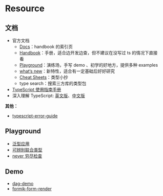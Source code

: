 # Resource

## 文档

- 官方文档
  - [Docs](https://www.typescriptlang.org/docs/)：handbook 的索引页
  - [Handbook](https://www.typescriptlang.org/docs/handbook/intro.html)：手册，适合边开发边查，但不建议在没写过 ts 的情况下直接看
  - [Playground](https://www.typescriptlang.org/play)：演练场，手写 demo 、初学的好地方，提供多种 examples
  - [what‘s new](https://www.typescriptlang.org/docs/handbook/release-notes/typescript-4-9.html)：新特性，适合有一定基础后好好研究
  - [Cheat Sheets](https://www.typescriptlang.org/cheatsheets)：类型小抄
  - type search：搜索三方库的类型包
- [TypeScript 使用指南手册](http://www.patrickzhong.com/TypeScript/)
- 深入理解 TypeScript: [英文版](https://basarat.gitbook.io/typescript/)、[中文版](https://jkchao.github.io/typescript-book-chinese/)

**其他：**

- [typescript-error-guide](https://github.com/threehams/typescript-error-guide/)

## Playground

- [泛型应用](https://www.typescriptlang.org/zh/play?#code/GYVwdgxgLglg9mABAcwKZQGoEMA2JUA8AKgDSIDSiqAHlKmACYDOiA1qgJ5zCJEB8ACjgAjAFYAuXmXYdJ5AJSIA3gChEiAE7oQGpCNEBtGQF0VAXxUqICJlET7EAXmWIskgIxlhkgEyIL1mC2rk4o6Nh4qEJiZADkWLHyKkA)
- [可辨别联合类型](https://www.typescriptlang.org/zh/play?#code/PQKhCgAIUxT90MejCdDoLH-D3yoCvjDUSoELdAqAYCBVBvH0Gj1KGAWkquptvLLMgAEBnAUzcgAsAXHgBxYAuYMADuEgHQ8AnvzYsAxgCcAlvx4AbAIYA7AOaSA9sv3AAJkcUtgXPeYBGRowGtgs+UrUbyq3eQBWcgBbPwBXHgVyADMw3UVJXmDNAGJzVS9VUN1tSPNyONUjXRYyYHBwP0jlaO1FTgARXO0AZSMw5XrIAG8oSA82IUgAIgBBAAUASWHIAB8RgFkZFoBFABkZ+eHx5QUeI02RgGEWgDVhgG4+xWLo1X0huJddIzFdK4BfCqq2GrrOCaTJo8bQsdqdThsAAekV05hYkGBrXBXV6kH6ckGI0Bl2ut3uQzR6MgHU0QxYPDUBiuxMgwTYPC4RnMQ2GAHEAKIAFUO2wA8i0eTTifxtMptMFhJAKVT9ABtAC6wo+n2+umqtS6S1WayRbQ6XWhsPhiOa+ohPT6A1Z2vWuPRN10dweltplmC2j85Mpfn0wvR-BMPCGujCwQcv39kHMzQcoKxlLCbGVqsq6t+ms4J1OepRkJhbDhCNzBs4ROtxzO9sgjudhL6AdyXG9spT4C+4EdFMgsXikAAvJAABRGBwAKyGgKRYNLc0gtt1Zrzc+zJYhAEoBwA+V2QVTRYejsfSTED-uD4bZ4abono3Y8Dq6SBHyS1+6SUWM5V9e+Pz5XIA)
- [never 穷尽检查](https://www.typescriptlang.org/zh/play?#code/PQKhCgAIUxT90MejCdDoLH+B2BTAbugTpQ7l6B8coAMWgp+ZQwC01Ntd9NFkgMwGD2ZsoMr6g2-GAyEYN4+gaPVAbKaAQr0BvpoBh-wEGagHPNABvKAoo0ACRoEhzQPfKgX4DAIW6DAvwn5AvDqAwuQkAVAJ4AHdAGUAxjgCWlgC6RAWPKB-eUAUroAA5QFRykBjYeIKApuaAFhGAXJ4BgLBymoAa2oAU6lqAbU6AgAaAQAxMTEmQACboAGYAhgCuADZugLRyEoBgOpAAzgAWJdaQOgKA4BaADdGAXHJBWLgSgCbWYrKAm36QNq3tgN+2gAVKgA2mWpCmTiWoAOYV6JCCEoWllW6AoYqAjDrugKVGgJip2dCQt4D5yoAHasiAhTYqgN9ygKrygmqAU7lANKxgB4FKbBYYjQAgmmsNttdvsBO5AF+KgAbnPJHcpVSDVe4wJgAAUa6D2zRcLksjQAXMBgAB3BkAOhcVnQjQczhcFU2W0ZAHscFtgPk+XZGsBWqh8gAjPl8gDWwAATMBUCUcDg+XTHNtGWSALYVADELma6EoEJwlBZ1gowHA4B1LlwpTsewAwo4cHYEQBvKCQeU6-JUyAAIjsXp96DDAG4AzgSvlHGVqUEyvrpbh4wBfKCO1DOnCuvY2ACOZXVe39kEDwdDYcaFarcYDjUchQAMuhtqbQ6gM1mcLmHbTIE6XSU3bDHDy-eAx7Wg1KGy44TsY-HF00O+hu73mv3B9mF8BIHnwDbS7M9gBeSCe70IgA+02bOD2p8gr-Ws-h6HjSBwCKMpUDsFxHD5VBIC2dAXAAQQ-EoAAoWjadBQxmdCAEpIBrJptRcOxmkgVCb0ZZd8lw-DazsEpiXDSMnxjKkA1rWsPxcMocGggBZEpTUZAAFABJB40OsRlE2TVNoBgJVAPYuiGMbd8WLY9jOO46CJPQRl2y7HstlNOTIAUjSx2UvYwzXP8NzDVj2MgbctJ4yB+ME9tUDI9D9N3fdjOabCNMxE5HKcyA7Cgxo3AAfXQAAPVpUwg7B3TNOx5X7IY8HvXTFKc1zoPipLyhixw0oy+VFLzHMgA)

## Demo

- [dag-demo](https://github.com/007sair/dag-demo)
- [formik-form-render](https://github.com/007sair/formik-form-render)
